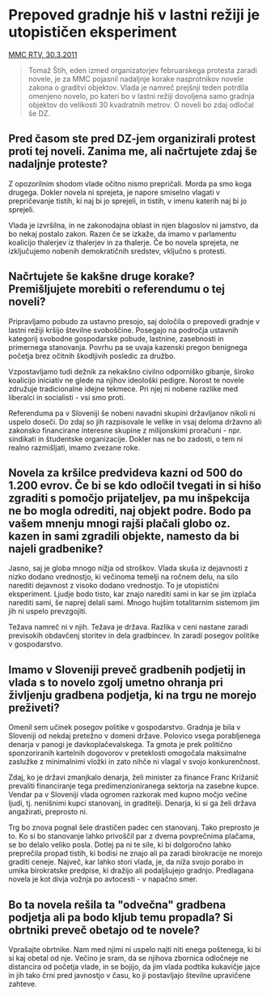 # Prepoved gradnje hiš v lastni režiji je utopističen eksperiment

[MMC RTV, 30.3.2011](https://www.rtvslo.si/gospodarstvo/stih-prepoved-gradnje-his-v-lastni-reziji-je-utopisticen-eksperiment/254113)

> Tomaž Štih, eden izmed organizatorjev februarskega protesta zaradi novele, je za MMC pojasnil nadaljnje korake nasprotnikov novele zakona o graditvi objektov. Vlada je namreč prejšnji teden potrdila omenjeno novelo, po kateri bo v lastni režiji dovoljena samo gradnja objektov do velikosti 30 kvadratnih metrov. O noveli bo zdaj odločal še DZ. 

## Pred časom ste pred DZ-jem organizirali protest proti tej noveli. Zanima me, ali načrtujete zdaj še nadaljnje proteste?

Z opozorilnim shodom vlade očitno nismo prepričali. Morda pa smo koga drugega. Dokler novela ni sprejeta, je napore smiselno vlagati v prepričevanje tistih, ki naj bi jo sprejeli, in tistih, v imenu katerih naj bi jo sprejeli.

Vlada je izvršilna, in ne zakonodajna oblast in njen blagoslov ni jamstvo, da bo nekaj postalo zakon. Razen če se izkaže, da imamo v parlamentu koalicijo thalerjev iz thalerjev in za thalerje. Če bo novela sprejeta, ne izključujemo nobenih demokratičnih sredstev, vključno s protesti.

## Načrtujete še kakšne druge korake? Premišljujete morebiti o referendumu o tej noveli?

Pripravljamo pobudo za ustavno presojo, saj določila o prepovedi gradnje v lastni režiji kršijo številne svoboščine. Posegajo na področja ustavnih kategorij svobodne gospodarske pobude, lastnine, zasebnosti in primernega stanovanja. Povrhu pa se uvaja kazenski pregon benignega početja brez očitnih škodljivih posledic za družbo.

Vzpostavljamo tudi dežnik za nekakšno civilno odporniško gibanje, široko koalicijo iniciativ ne glede na njihov ideološki pedigre. Norost te novele združuje tradicionalne idejne tekmece. Pri njej ni nobene razlike med liberalci in socialisti - vsi smo proti.

Referenduma pa v Sloveniji še nobeni navadni skupini državljanov nikoli ni uspelo doseči. Do zdaj so jih razpisovale le velike in vsaj deloma državno ali zakonsko financirane interesne skupine z milijonskimi proračuni - npr. sindikati in študentske organizacije. Dokler nas ne bo zadosti, o tem ni realno razmišljati, imamo zvezane roke.

## Novela za kršilce predvideva kazni od 500 do 1.200 evrov. Če bi se kdo odločil tvegati in si hišo zgraditi s pomočjo prijateljev, pa mu inšpekcija ne bo mogla odrediti, naj objekt podre. Bodo pa vašem mnenju mnogi rajši plačali globo oz. kazen in sami zgradili objekte, namesto da bi najeli gradbenike?

Jasno, saj je globa mnogo nižja od stroškov. Vlada skuša iz dejavnosti z nizko dodano vrednostjo, ki večinoma temelji na ročnem delu, na silo narediti dejavnost z visoko dodano vrednostjo. To je utopistični eksperiment. Ljudje bodo tisto, kar znajo narediti sami in kar se jim izplača narediti sami, še naprej delali sami. Mnogo hujšim totalitarnim sistemom jim jih ni uspelo prevzgojiti.

Težava namreč ni v njih. Težava je država. Razlika v ceni nastane zaradi previsokih obdavčenj storitev in dela gradbincev. In zaradi posegov politike v gospodarstvo. 

## Imamo v Sloveniji preveč gradbenih podjetij in vlada s to novelo zgolj umetno ohranja pri življenju gradbena podjetja, ki na trgu ne morejo preživeti?

Omenil sem učinek posegov politike v gospodarstvo. Gradnja je bila v Sloveniji od nekdaj pretežno v domeni države. Polovico vsega porabljenega denarja v panogi je davkoplačevalskega. Ta gmota je prek politično sponzoriranih kartelnih dogovorov v preteklosti omogočala maksimalne zaslužke z minimalnimi vložki in zato nihče ni vlagal v svojo konkurenčnost.

Zdaj, ko je državi zmanjkalo denarja, želi minister za finance Franc Križanič prevaliti financiranje tega predimenzioniranega sektorja na zasebne kupce. Vendar pa v Sloveniji vlada ogromen razkorak med kupno močjo večine ljudi, tj. nenišnimi kupci stanovanj, in graditelji. Denarja, ki si ga želi država angažirati, preprosto ni.

Trg bo znova pognal šele drastičen padec cen stanovanj. Tako preprosto je to. Ko si bo stanovanje lahko privoščil par z dvema povprečnima plačama, se bo delalo veliko posla. Dotlej pa ni te sile, ki bi dolgoročno lahko preprečila propad tistih, ki bodisi ne znajo ali pa zaradi birokracije ne morejo graditi ceneje.
Največ, kar lahko stori vlada, je, da niža svojo porabo in umika birokratske predpise, ki dražijo ali podaljšujejo gradnjo. Predlagana novela je kot divja vožnja po avtocesti - v napačno smer.

## Bo ta novela rešila ta "odvečna" gradbena podjetja ali pa bodo kljub temu propadla? Si obrtniki preveč obetajo od te novele?

Vprašajte obrtnike. Nam med njimi ni uspelo najti niti enega poštenega, ki bi si kaj obetal od nje. Večino je sram, da se njihova zbornica odločneje ne distancira od početja vlade, in se bojijo, da jim vlada podtika kukavičje jajce in jih tako črni pred javnostjo v času, ko ji postavljajo številne upravičene zahteve. 